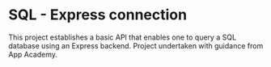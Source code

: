 # SQL - Express connection

This project establishes a basic API that enables one to query a SQL database using an Express backend. Project undertaken with guidance from App Academy.